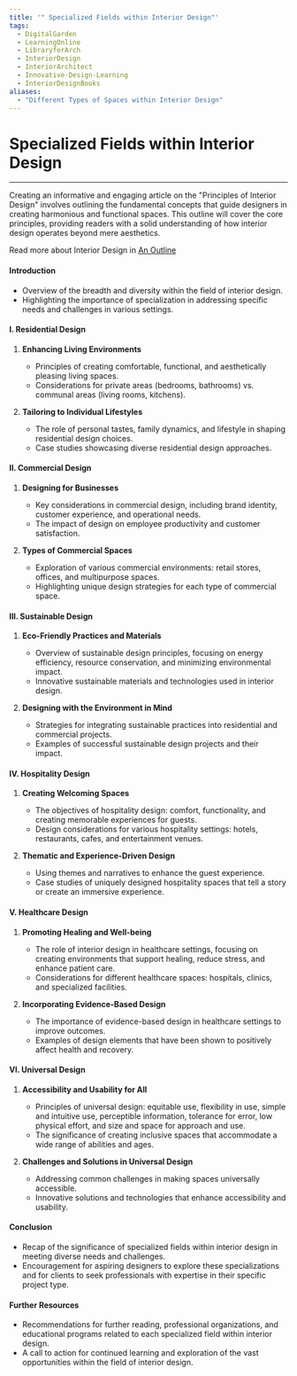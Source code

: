 ```yaml
---
title: '" Specialized Fields within Interior Design"'
tags:
  - DigitalGarden
  - LearningOnline
  - LibraryforArch
  - InteriorDesign
  - InteriorArchitect
  - Innovative-Design-Learning
  - InteriorDesignBooks
aliases:
  - "Different Types of Spaces within Interior Design"
---
```

# Specialized Fields within Interior Design
---
Creating an informative and engaging article on the "Principles of Interior Design" involves outlining the fundamental concepts that guide designers in creating harmonious and functional spaces. This outline will cover the core principles, providing readers with a solid understanding of how interior design operates beyond mere aesthetics.

Read more about Interior Design in [An Outline](obsidian://open?vault=MyVault&file=content_en%2FInterior%20Design%2FAn%20Outline)

#### Introduction
- Overview of the breadth and diversity within the field of interior design.
- Highlighting the importance of specialization in addressing specific needs and challenges in various settings.

#### I. Residential Design
1. **Enhancing Living Environments**
   - Principles of creating comfortable, functional, and aesthetically pleasing living spaces.
   - Considerations for private areas (bedrooms, bathrooms) vs. communal areas (living rooms, kitchens).

2. **Tailoring to Individual Lifestyles**
   - The role of personal tastes, family dynamics, and lifestyle in shaping residential design choices.
   - Case studies showcasing diverse residential design approaches.

#### II. Commercial Design
1. **Designing for Businesses**
   - Key considerations in commercial design, including brand identity, customer experience, and operational needs.
   - The impact of design on employee productivity and customer satisfaction.

2. **Types of Commercial Spaces**
   - Exploration of various commercial environments: retail stores, offices, and multipurpose spaces.
   - Highlighting unique design strategies for each type of commercial space.

#### III. Sustainable Design
1. **Eco-Friendly Practices and Materials**
   - Overview of sustainable design principles, focusing on energy efficiency, resource conservation, and minimizing environmental impact.
   - Innovative sustainable materials and technologies used in interior design.

2. **Designing with the Environment in Mind**
   - Strategies for integrating sustainable practices into residential and commercial projects.
   - Examples of successful sustainable design projects and their impact.

#### IV. Hospitality Design
1. **Creating Welcoming Spaces**
   - The objectives of hospitality design: comfort, functionality, and creating memorable experiences for guests.
   - Design considerations for various hospitality settings: hotels, restaurants, cafes, and entertainment venues.

2. **Thematic and Experience-Driven Design**
   - Using themes and narratives to enhance the guest experience.
   - Case studies of uniquely designed hospitality spaces that tell a story or create an immersive experience.

#### V. Healthcare Design
1. **Promoting Healing and Well-being**
   - The role of interior design in healthcare settings, focusing on creating environments that support healing, reduce stress, and enhance patient care.
   - Considerations for different healthcare spaces: hospitals, clinics, and specialized facilities.

2. **Incorporating Evidence-Based Design**
   - The importance of evidence-based design in healthcare settings to improve outcomes.
   - Examples of design elements that have been shown to positively affect health and recovery.

#### VI. Universal Design
1. **Accessibility and Usability for All**
   - Principles of universal design: equitable use, flexibility in use, simple and intuitive use, perceptible information, tolerance for error, low physical effort, and size and space for approach and use.
   - The significance of creating inclusive spaces that accommodate a wide range of abilities and ages.

2. **Challenges and Solutions in Universal Design**
   - Addressing common challenges in making spaces universally accessible.
   - Innovative solutions and technologies that enhance accessibility and usability.

#### Conclusion
- Recap of the significance of specialized fields within interior design in meeting diverse needs and challenges.
- Encouragement for aspiring designers to explore these specializations and for clients to seek professionals with expertise in their specific project type.

#### Further Resources
- Recommendations for further reading, professional organizations, and educational programs related to each specialized field within interior design.
- A call to action for continued learning and exploration of the vast opportunities within the field of interior design.